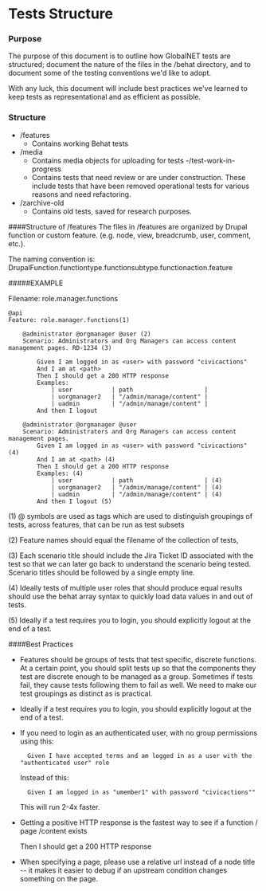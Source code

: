 # Tests Structure

### Purpose
The purpose of this document is to outline how GlobalNET tests are structured; document the nature of the files in the /behat directory, and to document some of the testing conventions we'd like to adopt. 

With any luck, this document will include best practices we've learned to keep tests as representational and as efficient as possible.

### Structure

- /features
  - Contains working Behat tests
- /media
  - Contains media objects for uploading for tests
-/test-work-in-progress
  - Contains tests that need review or are under construction. These include tests that have been removed operational tests for various reasons and need refactoring.
- /zarchive-old
  - Contains old tests, saved for research purposes.
  
####Structure of /features
The files in /features are organized by Drupal function or custom feature. (e.g. node, view, breadcrumb, user, comment, etc.). 

The naming convention is: DrupalFunction.functiontype.functionsubtype.functionaction.feature

#####EXAMPLE

Filename: role.manager.functions

	@api
	Feature: role.manager.functions(1)
    
		@administrator @orgmanager @user (2)
		Scenario: Administrators and Org Managers can access content management pages. RD-1234 (3)

			Given I am logged in as <user> with password "civicactions"
    		And I am at <path>
    		Then I should get a 200 HTTP response
        	Examples:
     	     	| user           | path                    |
     	     	| uorgmanager2   | "/admin/manage/content" |
     	     	| uadmin         | "/admin/manage/content" |
			And then I logout
    
    	@administrator @orgmanager @user
      	Scenario: Administrators and Org Managers can access content management pages.
        	Given I am logged in as <user> with password "civicactions" (4)
        	And I am at <path> (4)
        	Then I should get a 200 HTTP response
        	Examples: (4)
          		| user           | path                    | (4)
          		| uorgmanager2   | "/admin/manage/content" | (4)
          		| uadmin         | "/admin/manage/content" | (4)
        	And then I logout (5)

(1) @ symbols are used as tags which are used to distinguish groupings of tests, across features, that can be run as test subsets

(2) Feature names should equal the filename of the collection of tests, 

(3) Each scenario title should include the Jira Ticket ID associated with the test so that we can later go back to understand the scenario being tested. Scenario titles should be followed by a single empty line.

(4) Ideally tests of multiple user roles that should produce equal results should use the behat array syntax to quickly load data values in and out of tests.

(5) Ideally if a test requires you to login, you should explicitly logout at the end of a test.


####Best Practices

* Features should be groups of tests that test specific, discrete functions. At a certain point, you should split tests up so that the components they test are discrete enough to be managed as a group. Sometimes if tests fail, they cause tests following them to fail as well. We need to make our test groupings as distinct as is practical.

* Ideally if a test requires you to login, you should explicitly logout at the end of a test.

* If you need to login as an authenticated user, with no group permissions using this:

		Given I have accepted terms and am logged in as a user with the "authenticated user" role

	Instead of this:

		Given I am logged in as "umember1" with password "civicactions""

	This will run 2-4x faster.

* Getting a positive HTTP response is the fastest way to see if a function / page /content exists
    
    Then I should get a 200 HTTP response   
    
* When specifying a page, please use a relative url instead of a node title -- it makes it easier to debug if an upstream condition changes something on the page.

    



